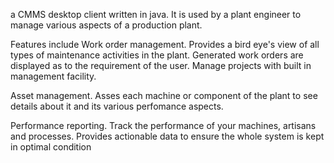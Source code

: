 a CMMS desktop client written in java. It is used by a plant engineer to manage various aspects of a production plant.

Features include
Work order management.
Provides a bird eye's view of all types of maintenance activities in the plant. Generated work orders are displayed as to the requirement of the user. Manage projects with built in management facility.

Asset management.
Asses each machine or component of the plant to see details about it and its various perfomance aspects.

Performance reporting.
Track the performance of your machines, artisans and processes. Provides actionable data to ensure the whole system is kept in optimal condition
